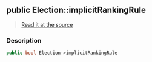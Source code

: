 ## public Election::implicitRankingRule

> [Read it at the source](https://github.com/julien-boudry/Condorcet/blob/master/src/Election.php#L25)

### Description    

```php
public bool Election->implicitRankingRule 
```


    